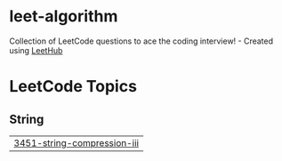 # leet-algorithm
Collection of LeetCode questions to ace the coding interview! - Created using [LeetHub](https://github.com/QasimWani/LeetHub)

<!---LeetCode Topics Start-->
# LeetCode Topics
## String
|  |
| ------- |
| [3451-string-compression-iii](https://github.com/economyjang/leet-algorithm/tree/master/3451-string-compression-iii) |
<!---LeetCode Topics End-->